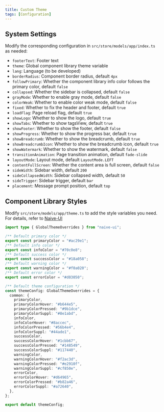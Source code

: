 ```yaml
---
title: Custom Theme
tags: [Configuration]
---
```


## System Settings

Modify the corresponding configuration in `src/store/models/app/index.ts` as needed:

- `footerText`: Footer text
- `theme`: Global component library theme variable
- `lang`: Language (to be developed)
- `borderRadius`: Component border radius, default `4px`
- `followPrimary`: Whether the component library info color follows the primary color, default `false`
- `collapsed`: Whether the sidebar is collapsed, default `false`
- `grayMode`: Whether to enable gray mode, default `false`
- `colorWeak`: Whether to enable color weak mode, default `false`
- `fixed`: Whether to fix the header and footer, default `true`
- `loadFlag`: Page reload flag, default `true`
- `showLogo`: Whether to show the logo, default `true`
- `showTabs`: Whether to show tagsView, default `true`
- `showFooter`: Whether to show the footer, default `false`
- `showProgress`: Whether to show the progress bar, default `true`
- `showBreadcrumb`: Whether to show the breadcrumb, default `true`
- `showBreadcrumbIcon`: Whether to show the breadcrumb icon, default `true`
- `showWatermark`: Whether to show the watermark, default `false`
- `transitionAnimation`: Page transition animation, default `fade-slide`
- `layoutMode`: Layout mode, default `LayoutMode.LEFT`
- `contentFullScreen`: Whether the content area is full screen, default `false`
- `sideWidth`: Sidebar width, default `200`
- `sideCollapsedWidth`: Sidebar collapsed width, default `50`
- `sideTrigger`: Sidebar trigger, default `bar`
- `placement`: Message prompt position, default `top`

## Component Library Styles

Modify `src/store/models/app/theme.ts` to add the style variables you need. For details, refer to [Naive-UI](https://www.naiveui.com/zh-CN/dark/docs/customize-theme#%E8%B0%83%E6%95%B4%E7%BB%84%E4%BB%B6%E4%B8%BB%E9%A2%98%E5%8F%98%E9%87%8F)

```ts [src/store/models/app/theme.ts]
import type { GlobalThemeOverrides } from "naive-ui";

/** Default primary color */
export const primaryColor = "#ac29e1";
/** Default info color */
export const infoColor = "#70c0e8";
/** Default success color */
export const successColor = "#18a058";
/** Default warning color */
export const warningColor = "#f0a020";
/** Default error color */
export const errorColor = "#d03050";

/** Default theme configuration */
const themeConfig: GlobalThemeOverrides = {
  common: {
    primaryColor,
    primaryColorHover: "#b644e5",
    primaryColorPressed: "#9b1dce",
    primaryColorSuppl: "#8e1abd",
    infoColor,
    infoColorHover: "#8accec",
    infoColorPressed: "#56b4e4",
    infoColorSuppl: "#44ade1",
    successColor,
    successColorHover: "#1cbb67",
    successColorPressed: "#148549",
    successColorSuppl: "#117440",
    warningColor,
    warningColorHover: "#f2ac3d",
    warningColorPressed: "#e2910f",
    warningColorSuppl: "#cf850e",
    errorColor,
    errorColorHover: "#d64965",
    errorColorPressed: "#b82a46",
    errorColorSuppl: "#a72640",
  },
};

export default themeConfig;
``` 
 